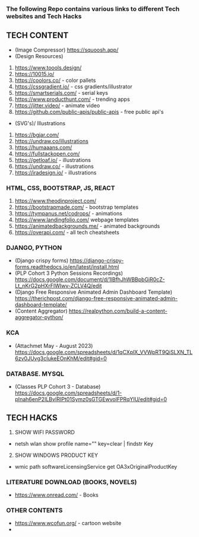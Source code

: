 ### The following Repo contains various links to different Tech websites and Tech Hacks

## TECH CONTENT
- (Image Compressor) https://squoosh.app/
- (Design Resources)
1. https://www.toools.design/
2. https://10015.io/
3. https://coolors.co/ - color pallets
4. https://cssgradient.io/ - css gradients/illustrator
5. https://smartserials.com/ - serial keys
6. https://www.producthunt.com/ - trending apps
7. https://jitter.video/ - animate video
8. https://github.com/public-apis/public-apis - free public api's

- (SVG's)/ Illustrations
1. https://bgjar.com/
2. https://undraw.co/illustrations
3. https://humaaans.com/
4. https://fullstackopen.com/
5. https://getloaf.io/ - illustrations
6. https://undraw.co/ - illustrations
7. https://iradesign.io/ - illustrations

### HTML, CSS, BOOTSTRAP, JS, REACT
1. https://www.theodinproject.com/
2. https://bootstrapmade.com/ - bootstrap templates
3. https://tympanus.net/codrops/ - animations
4. https://www.landingfolio.com/ webpage templates
5. https://animatedbackgrounds.me/ - animated backgrounds
6. https://overapi.com/ - all tech cheatsheets

### DJANGO, PYTHON
- (Django crispy forms) https://django-crispy-forms.readthedocs.io/en/latest/install.html
- (PLP Cohort 3 Python Sessions Recordings) https://docs.google.com/document/d/1lBfhJhWBBpbGiR0cZ-Lt_nKrG2pHXrFIWIwv-ZCLV4Q/edit
- (Django Free Responsive Animated Admin Dashboard Template) https://therichpost.com/django-free-responsive-animated-admin-dashboard-template/
- (Content Aggregator) https://realpython.com/build-a-content-aggregator-python/

### KCA
- (Attachmet May - August 2023) https://docs.google.com/spreadsheets/d/1qCXplX_VVWpRT9QiSLXN_TL6zv0JUvg3cIukeEOnKhM/edit#gid=0

### DATABASE. MYSQL
- (Classes PLP Cohort 3 - Database) https://docs.google.com/spreadsheets/d/1-pInah6enP2ILBvIRIPt01Symz0sGTGEwvolFPRqYIU/edit#gid=0

## TECH HACKS
1. SHOW WIFI PASSWORD
- netsh wlan show profile name="" key=clear | findstr Key

2. SHOW WINDOWS PRODUCT KEY
- wmic path softwareLicensingService get OA3xOriginalProductKey

### LITERATURE DOWNLOAD (BOOKS, NOVELS)
- https://www.onread.com/ - Books

### OTHER CONTENTS
- https://www.wcofun.org/ - cartoon website
- 